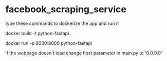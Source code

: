 # facebook_scraping_service

type these commands to dockerize the app and run it

docker build -t python-fastapi .

docker run -p 8000:8000 python-fastapi

if the webpage doesn't load change host parameter in main.py to '0.0.0.0'
